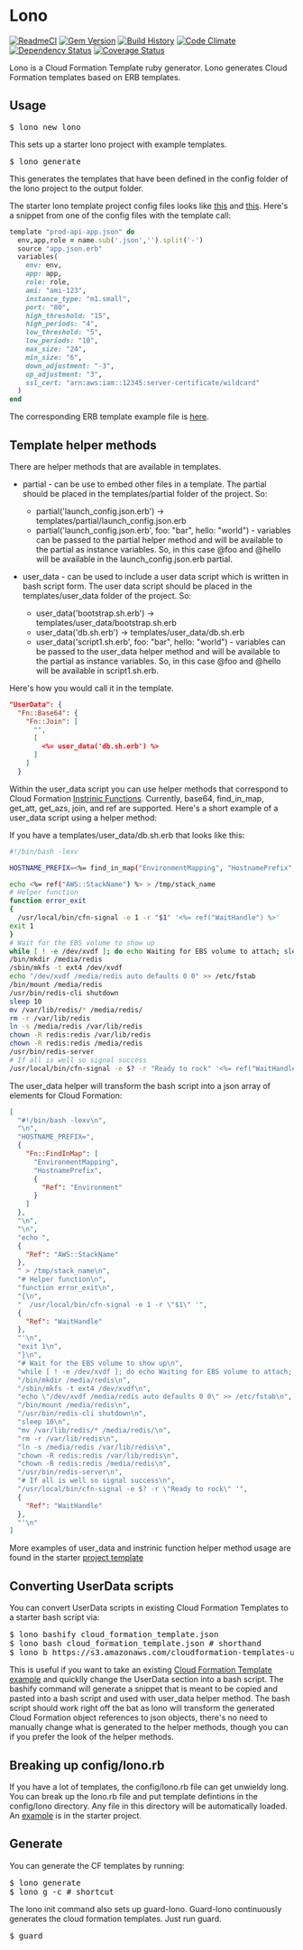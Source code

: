 # Lono

[![ReadmeCI](http://www.readmeci.com/images/readmeci-badge.svg)](http://www.readmeci.com/tongueroo/lono)
[![Gem Version](https://badge.fury.io/rb/lono.png)](http://badge.fury.io/rb/lono)
[![Build History][2]][1]
[![Code Climate][3]][4]
[![Dependency Status](https://gemnasium.com/tongueroo/lono.png)](https://gemnasium.com/tongueroo/lono)
[![Coverage Status](https://coveralls.io/repos/tongueroo/lono/badge.png)](https://coveralls.io/r/tongueroo/lono)

[1]: http://travis-ci.org/tongueroo/lono
[2]: https://secure.travis-ci.org/tongueroo/lono.png?branch=master
[3]: https://codeclimate.com/repos/51d7f1407e00a4042c010ab4/badges/5273fe6cdb5a13e58554/gpa.png
[4]: https://codeclimate.com/repos/51d7f1407e00a4042c010ab4/feed

Lono is a Cloud Formation Template ruby generator.  Lono generates Cloud Formation templates based on ERB templates.

## Usage

<pre>
$ lono new lono
</pre>

This sets up a starter lono project with example templates.

<pre>
$ lono generate
</pre>

This generates the templates that have been defined in the config folder of the lono project to the output folder.

The starter lono template project config files looks like [this](lib/starter_project/config/lono.rb) and [this](lib/starter_project/config/lono/api.rb).  Here's a snippet from one of the config files with the template call:

```ruby
template "prod-api-app.json" do
  env,app,role = name.sub('.json','').split('-')
  source "app.json.erb"
  variables(
    env: env,
    app: app,
    role: role,
    ami: "ami-123",
    instance_type: "m1.small",
    port: "80",
    high_threshold: "15",
    high_periods: "4",
    low_threshold: "5",
    low_periods: "10",
    max_size: "24",
    min_size: "6",
    down_adjustment: "-3",
    up_adjustment: "3",
    ssl_cert: "arn:aws:iam::12345:server-certificate/wildcard"
  )
end
```

The corresponding ERB template example file is [here](lib/starter_project/templates/app.json.erb).

## Template helper methods

There are helper methods that are available in templates.

* partial - can be use to embed other files in a template.  The partial should be placed in the templates/partial folder of the project.  So:
  * partial('launch_config.json.erb') -> templates/partial/launch_config.json.erb
  * partial('launch_config.json.erb', foo: "bar", hello: "world") - variables can be passed to the partial helper method and will be available to the partial as instance variables.  So, in this case @foo and @hello will be available in the launch_config.json.erb partial.

* user_data - can be used to include a user data script which is written in bash script form.  The user data script should be placed in the templates/user_data folder of the project.  So:
  * user_data('bootstrap.sh.erb') -> templates/user_data/bootstrap.sh.erb
  * user_data('db.sh.erb') -> templates/user_data/db.sh.erb
  * user_data('script1.sh.erb', foo: "bar", hello: "world") - variables can be passed to the user_data helper method and will be available to the partial as instance variables.  So, in this case @foo and @hello will be available in script1.sh.erb.

Here's how you would call it in the template.

```json
"UserData": {
  "Fn::Base64": {
    "Fn::Join": [
      "",
      [
        <%= user_data('db.sh.erb') %>
      ]
    ]
  }
```

Within the user_data script you can use helper methods that correspond to Cloud Formation [Instrinic Functions](http://docs.aws.amazon.com/AWSCloudFormation/latest/UserGuide/concept-intrinsic-functions.html).  Currently, base64, find_in_map, get_att, get_azs, join, and ref are supported.  Here's a short example of a user_data script using a helper method:

If you have a templates/user_data/db.sh.erb that looks like this:

```bash
#!/bin/bash -lexv

HOSTNAME_PREFIX=<%= find_in_map("EnvironmentMapping", "HostnamePrefix", ref("Environment")) %>

echo <%= ref("AWS::StackName") %> > /tmp/stack_name
# Helper function
function error_exit
{
  /usr/local/bin/cfn-signal -e 1 -r "$1" '<%= ref("WaitHandle") %>'
exit 1
}
# Wait for the EBS volume to show up
while [ ! -e /dev/xvdf ]; do echo Waiting for EBS volume to attach; sleep 1; done
/bin/mkdir /media/redis
/sbin/mkfs -t ext4 /dev/xvdf
echo "/dev/xvdf /media/redis auto defaults 0 0" >> /etc/fstab
/bin/mount /media/redis
/usr/bin/redis-cli shutdown
sleep 10
mv /var/lib/redis/* /media/redis/
rm -r /var/lib/redis
ln -s /media/redis /var/lib/redis
chown -R redis:redis /var/lib/redis
chown -R redis:redis /media/redis
/usr/bin/redis-server
# If all is well so signal success
/usr/local/bin/cfn-signal -e $? -r "Ready to rock" '<%= ref("WaitHandle") %>'
```

The user_data helper will transform the bash script into a json array of elements for Cloud Formation:

```json
[
  "#!/bin/bash -lexv\n",
  "\n",
  "HOSTNAME_PREFIX=",
  {
    "Fn::FindInMap": [
      "EnvironmentMapping",
      "HostnamePrefix",
      {
        "Ref": "Environment"
      }
    ]
  },
  "\n",
  "\n",
  "echo ",
  {
    "Ref": "AWS::StackName"
  },
  " > /tmp/stack_name\n",
  "# Helper function\n",
  "function error_exit\n",
  "{\n",
  "  /usr/local/bin/cfn-signal -e 1 -r \"$1\" '",
  {
    "Ref": "WaitHandle"
  },
  "'\n",
  "exit 1\n",
  "}\n",
  "# Wait for the EBS volume to show up\n",
  "while [ ! -e /dev/xvdf ]; do echo Waiting for EBS volume to attach; sleep 1; done\n",
  "/bin/mkdir /media/redis\n",
  "/sbin/mkfs -t ext4 /dev/xvdf\n",
  "echo \"/dev/xvdf /media/redis auto defaults 0 0\" >> /etc/fstab\n",
  "/bin/mount /media/redis\n",
  "/usr/bin/redis-cli shutdown\n",
  "sleep 10\n",
  "mv /var/lib/redis/* /media/redis/\n",
  "rm -r /var/lib/redis\n",
  "ln -s /media/redis /var/lib/redis\n",
  "chown -R redis:redis /var/lib/redis\n",
  "chown -R redis:redis /media/redis\n",
  "/usr/bin/redis-server\n",
  "# If all is well so signal success\n",
  "/usr/local/bin/cfn-signal -e $? -r \"Ready to rock\" '",
  {
    "Ref": "WaitHandle"
  },
  "'\n"
]
```

More examples of user_data and instrinic function helper method usage are found in the starter [project template](https://github.com/tongueroo/lono/blob/master/lib/starter_project/templates/user_data/db.sh.erb)

## Converting UserData scripts

You can convert UserData scripts in existing Cloud Formation Templates to a starter bash script via:

<pre>
$ lono bashify cloud_formation_template.json
$ lono bash cloud_formation_template.json # shorthand
$ lono b https://s3.amazonaws.com/cloudformation-templates-us-east-1/LAMP_Single_Instance.template # shorthand and url
</pre>

This is useful if you want to take an existing [Cloud Formation Template example](http://aws.amazon.com/cloudformation/aws-cloudformation-templates/) and quicklly change the UserData section into a bash script. The bashify command will generate a snippet that is meant to be copied and pasted into a bash script and used with user_data helper method.  The bash script should work right off the bat as lono will transform the generated Cloud Formation object references to json objects, there's no need to manually change what is generated to the helper methods, though you can if you prefer the look of the helper methods.

## Breaking up config/lono.rb

If you have a lot of templates, the config/lono.rb file can get unwieldy long.  You can break up the lono.rb file and put template defintions in the config/lono directory.  Any file in this directory will be automatically loaded. An [example](lib/starter_project/config/lono/api.rb) is in the starter project.


## Generate

You can generate the CF templates by running:

<pre>
$ lono generate
$ lono g -c # shortcut
</pre>

The lono init command also sets up guard-lono.  Guard-lono continuously generates the cloud formation templates.  Just run guard.

<pre>
$ guard
</pre>
